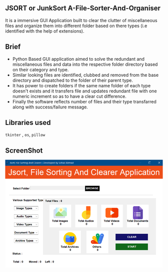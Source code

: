 ## JSORT or JunkSort A-File-Sorter-And-Organiser
It is a immersive GUI Application built to clear the clutter of miscellaneous files and organize them into different folder based on there types (i.e identified with the help of extensions).

## Brief
- Python Based GUI application aimed to solve the redundant and miscellaneous files and data into the respective folder directory based on their category and type.
- Similar looking files are identified, clubbed and removed from the base directory and dispatched to the folder of their parent type.
- It has power to create folders if the same name folder of each type doesn't exists and it transfers file and updates redundant file with one numeric increment so as to have a clear cut difference.
- Finally the software reflects number of files and their type transfarred along with success/failure message.

## Libraries used
`tkinter` , `os`, `pillow`

## ScreenShot

![HomeScreen](/Assets/Screenshot1.png)
